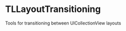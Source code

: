 TLLayoutTransitioning
=====================

Tools for transitioning between UICollectionView layouts
